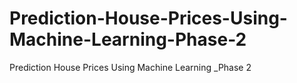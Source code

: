 # Prediction-House-Prices-Using-Machine-Learning-Phase-2
Prediction House Prices Using Machine Learning _Phase 2
